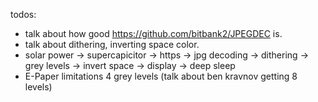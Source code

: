 todos:
* talk about how good https://github.com/bitbank2/JPEGDEC is.
* talk about dithering, inverting space color.
* solar power -> supercapicitor -> https -> jpg decoding -> dithering -> grey levels -> invert space -> display -> deep sleep
* E-Paper limitations 4 grey levels (talk about ben kravnov getting 8 levels)